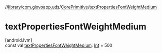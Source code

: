 //[library](../../../index.md)/[com.glovoapp.uds](../index.md)/[CorePrimitive](index.md)/[textPropertiesFontWeightMedium](text-properties-font-weight-medium.md)

# textPropertiesFontWeightMedium

[androidJvm]\
const val [textPropertiesFontWeightMedium](text-properties-font-weight-medium.md): [Int](https://kotlinlang.org/api/latest/jvm/stdlib/kotlin/-int/index.html) = 500
